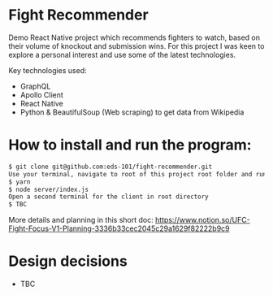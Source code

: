 # Fight Recommender
Demo React Native project which recommends fighters to watch, based on their volume of knockout and submission wins. For this project I was keen to explore a personal interest and use some of the latest technologies.

Key technologies used:
- GraphQL
- Apollo Client
- React Native
- Python & BeautifulSoup (Web scraping) to get data from Wikipedia

# How to install and run the program:
```sh
$ git clone git@github.com:eds-101/fight-recommender.git
Use your terminal, navigate to root of this project root folder and run the following commands
$ yarn
$ node server/index.js
Open a second terminal for the client in root directory
$ TBC
```



More details and planning in this short doc: https://www.notion.so/UFC-Fight-Focus-V1-Planning-3336b33cec2045c29a1629f82222b9c9



# Design decisions
* TBC



